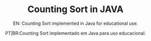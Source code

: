 <h1 align="center">Counting Sort in JAVA</h1>

<p align="center">EN: Counting Sort implemented in Java for educational use.</p>
<p align="center">PT|BR:Counting Sort implementado em Java para uso educacional.</p>
